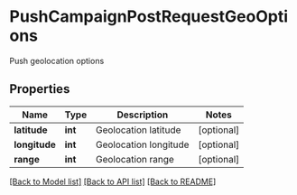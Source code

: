 # PushCampaignPostRequestGeoOptions

Push geolocation options
## Properties
Name | Type | Description | Notes
------------ | ------------- | ------------- | -------------
**latitude** | **int** | Geolocation latitude | [optional] 
**longitude** | **int** | Geolocation longitude | [optional] 
**range** | **int** | Geolocation range | [optional] 

[[Back to Model list]](../README.md#documentation-for-models) [[Back to API list]](../README.md#documentation-for-api-endpoints) [[Back to README]](../README.md)



